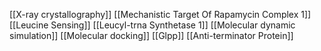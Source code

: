 [[X-ray crystallography]]
[[Mechanistic Target Of Rapamycin Complex 1]]
[[Leucine Sensing]]
[[Leucyl-trna Synthetase 1]]
[[Molecular dynamic simulation]]
[[Molecular docking]]
[[Glpp]]
[[Anti-terminator Protein]]
